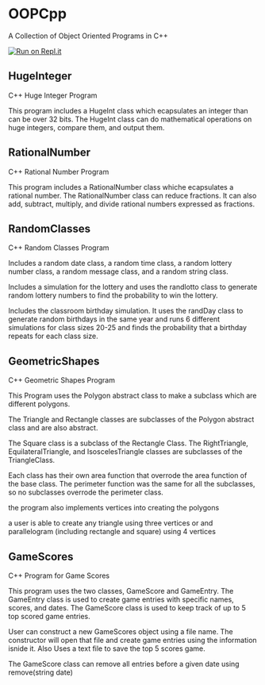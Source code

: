 # OOPCpp
A Collection of Object Oriented Programs in C++

[![Run on Repl.it](https://repl.it/badge/github/danielzelfo/OOPCpp)](https://repl.it/github/danielzelfo/OOPCpp)

## HugeInteger
C++ Huge Integer Program

This program includes a HugeInt class which ecapsulates an integer than can be over 32 bits. The HugeInt class can do mathematical operations on huge integers, compare them, and output them.


## RationalNumber
C++ Rational Number Program

This program includes a RationalNumber class whiche ecapsulates a rational number. The RationalNumber class can reduce fractions. It can also add, subtract, multiply, and divide rational numbers expressed as fractions.


## RandomClasses
C++ Random Classes Program

Includes a random date class, a random time class, a random lottery number class, a random message class, and a random string class.

Includes a simulation for the lottery and uses the randlotto class to generate random lottery numbers to find the probability to win the lottery.

Includes the classroom birthday simulation. It uses the randDay class to generate random birthdays in the same year and runs 6 different simulations for class sizes 20-25 and finds the probability that a birthday repeats for each class size.


## GeometricShapes
C++ Geometric Shapes Program

This Program uses the Polygon abstract class to make a subclass which are different polygons.

The Triangle and Rectangle classes are subclasses of the Polygon abstract class and are also abstract.

The Square class is a subclass of the Rectangle Class. The RightTriangle, EquilateralTriangle, and IsoscelesTriangle classes are subclasses of the TriangleClass.

Each class has their own area function that overrode the area function of the base class. The perimeter function was the same for all the subclasses, so no subclasses overrode the perimeter class.

the program also implements vertices into creating the polygons

a user is able to create any triangle using three vertices or and parallelogram (including rectangle and square) using 4 vertices


## GameScores
C++ Program for Game Scores

This program uses the two classes, GameScore and GameEntry. The GameEntry class is used to create game entries with specific names, scores, and dates. The GameScore class is used to keep track of up to 5 top scored game entries.

User can construct a new GameScores object using a file name. The constructor will open that file and create game entries using the information isnide it. Also Uses a text file to save the top 5 scores game.

The GameScore class can remove all entries before a given date using remove(string date)